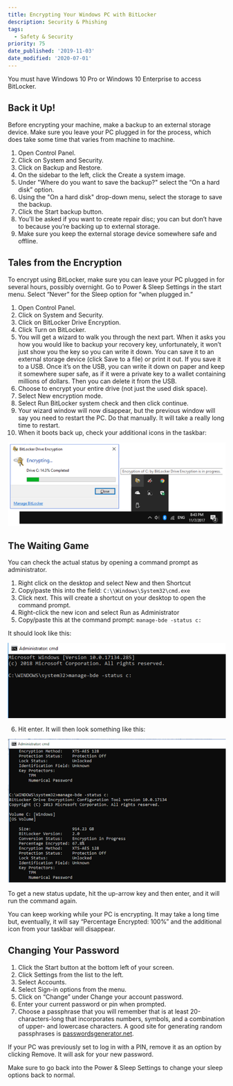 ```yaml
---
title: Encrypting Your Windows PC with BitLocker
description: Security & Phishing
tags:
  - Safety & Security
priority: 75
date_published: '2019-11-03'
date_modified: '2020-07-01'
---
```


You must have Windows 10 Pro or Windows 10 Enterprise to access BitLocker.

## Back it Up!

Before encrypting your machine, make a backup to an external storage device. Make sure you leave your PC plugged in for the process, which does take some time that varies from machine to machine.
1. Open Control Panel.
2. Click on System and Security.
3. Click on Backup and Restore.
4. On the sidebar to the left, click the Create a system image.
5. Under "Where do you want to save the backup?" select the “On a hard disk” option.
6. Using the "On a hard disk" drop-down menu, select the storage to save the backup.
7. Click the Start backup button.
8. You’ll be asked if you want to create repair disc; you can but don’t have to because you’re backing up to external storage.
9. Make sure you keep the external storage device somewhere safe and offline.

## Tales from the Encryption

To encrypt using BitLocker, make sure you can leave your PC plugged in for several hours, possibly overnight. Go to Power & Sleep Settings in the start menu. Select “Never” for the Sleep option for “when plugged in.”
1. Open Control Panel.
2. Click on System and Security.
3. Click on BitLocker Drive Encryption.
4. Click Turn on BitLocker.
5. You will get a wizard to walk you through the next part. When it asks you how you would like to backup your recovery key, unfortunately, it won’t just show you the key so you can write it down. You can save it to an external storage device (click Save to a file) or print it out. If you save it to a USB. Once it’s on the USB, you can write it down on paper and keep it somewhere super safe, as if it were a private key to a wallet containing millions of dollars. Then you can delete it from the USB.
6. Choose to encrypt your entire drive (not just the used disk space).
7. Select New encryption mode.
8. Select Run BitLocker system check and then click continue.
9. Your wizard window will now disappear, but the previous window will say you need to restart the PC. Do that manually. It will take a really long time to restart.
10. When it boots back up, check your additional icons in the taskbar:

![Encryption progress](../assets/staying-safe/encrypting-your-windows-pc-with-bitlocker/encryption-progress.png)

## The Waiting Game

You can check the actual status by opening a command prompt as administrator.
1. Right click on the desktop and select New and then Shortcut
2. Copy/paste this into the field: `C:\\Windows\System32\cmd.exe`
3. Click next. This will create a shortcut on your desktop to open the command prompt.
4. Right-click the new icon and select Run as Administrator
5. Copy/paste this at the command prompt: `manage-bde -status c:`

It should look like this:

![Administrator terminal](../assets/staying-safe/encrypting-your-windows-pc-with-bitlocker/administrator-terminal.png)

6. Hit enter. It will then look something like this:

![Terminal output](../assets/staying-safe/encrypting-your-windows-pc-with-bitlocker/terminal-output.png)

To get a new status update, hit the up-arrow key and then enter, and it will run the command again.

You can keep working while your PC is encrypting. It may take a long time but, eventually, it will say “Percentage Encrypted: 100%” and the additional icon from your taskbar will disappear.

## Changing Your Password

1. Click the Start button at the bottom left of your screen.
2. Click Settings from the list to the left.
3. Select Accounts.
4. Select Sign-in options from the menu. 
5. Click on “Change” under Change your account password.
6. Enter your current password or pin when prompted.
7. Choose a passphrase that you will remember that is at least 20-characters-long that incorporates numbers, symbols, and a combination of upper- and lowercase characters. A good site for generating random passphrases is [passwordsgenerator.net](https://passwordsgenerator.net/).

If your PC was previously set to log in with a PIN, remove it as an option by clicking Remove. It will ask for your new password.

Make sure to go back into the Power & Sleep Settings to change your sleep options back to normal.
